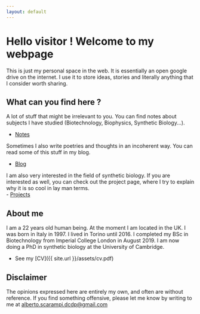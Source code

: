 ```yaml
---
layout: default
---
```


# Hello visitor ! Welcome to my webpage

This is just my personal space in the web.
It is essentially an open google drive on the internet.
I use it to store ideas, stories and literally anything that I consider worth sharing.

## What can you find here ?
  A lot of stuff that might be irrelevant to you.
  You can find notes about subjects I have studied (Biotechnology, Biophysics, Synthetic Biology...).
   - [Notes](./notes/index.html)  

  Sometimes I also write poetries and thoughts in an incoherent way. You can read some of this stuff in my blog.
   - [Blog](./blog.html)  

  I am also very interested in the field of synthetic biology. If you are interested as well, you can check out the project page, where I try to explain why it is so cool in lay man terms.  
    - [Projects](./projects/index.html)  

## About me
  I am a 22 years old human being. At the moment I am located in the UK.
  I was born in Italy in 1997. I lived in Torino until 2016.
  I completed my BSc in Biotechnology from Imperial College London in August 2019.
  I am now doing a PhD in synthetic biology at the University of Cambridge.  
  - See my [CV]({{ site.url }}/assets/cv.pdf)  

## Disclaimer
  The opinions expressed here are entirely my own, and often are without reference.
  If you find something offensive, please let me know by writing to me at alberto.scarampi.dcdp@gmail.com
